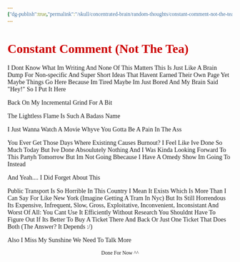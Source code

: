 ```yaml
---
{"dg-publish":true,"permalink":"/skull/concentrated-brain/random-thoughts/constant-comment-not-the-tea/","title":"Constant Comment (Not The Tea)","dgShowLocalGraph":"true/false"}
---
```


<style id="Force_Custom_Fonts" type="text/css">@font-face{font-style:normal;font-family:"Merriweather";src:local("Merriweather")}@font-face{font-style:bolder;font-family:"Merriweather";src:local("Merriweather")}@font-face{font-style:normal;font-family:"Merriweather";src:local("Merriweather");unicode-range:U+0-FF,U+2E80-9FFF,U+F900-FAFF,U+FE30-FE4F,U+20000-2FA1F}@font-face{font-style:bolder;font-family:"Merriweather";src:local("Merriweather");unicode-range:U+0-FF,U+2E80-9FFF,U+F900-FAFF,U+FE30-FE4F,U+20000-2FA1F}@font-face{font-style:normal;font-family:"Merriweather";src:local("Merriweather");unicode-range:U+0-FF}@font-face{font-style:bolder;font-family:"Merriweather";src:local("Merriweather");unicode-range:U+0-FF}:not(pre):not(code):not(textarea):not(tt):not(kbd):not(samp):not(var){font-family:"Merriweather"!important}pre,code,textarea,tt,kbd,samp,var{font-family:monospace!important}pre *,code *,textarea *,tt *,kbd *,samp *,var *{font-family:monospace!important} </style>

# <span style="color:#CD0000">Constant Comment (Not The Tea)</span>
I Dont Know What Im Writing And None Of This Matters
This Is Just Like A Brain Dump For Non-specific And Super Short Ideas That Havent Earned Their Own Page Yet
Maybe Things Go Here Because Im Tired
Maybe Im Just Bored And My Brain Said "Hey!" So I Put It Here

Back On My Incremental Grind For A Bit

The Lightless Flame Is Such A Badass Name

I Just Wanna Watch A Movie
Whyve You Gotta Be A Pain In The Ass

You Ever Get Those Days Where Existinng Causes Burnout?
I Feel Like Ive Done So Much Today But Ive Done Absoulutely Nothing
And I Was Kinda Looking Forward To This Partyh Tomorrow But Im Not Going Bbecause I Have A Omedy Show Im Going To Instead

And Yeah.... I Did Forget About This

Public Transport Is So Horrible In This Country
I Mean It Exists Which Is More Than I Can Say For Like New York (Imagine Getting A Tram In Nyc)
But Its Still Horrendous
Its Expensive, Infrequent, Slow, Gross, Exploitative, Inconvenient, Inconsistant And Worst Of All: You Cant Use It Efficiently Without Research
You Shouldnt Have To Figure Out If Its Better To Buy A Ticket There And Back Or Just One Ticket That Does Both
(The Answer? It Depends :/)

Also I Miss My Sunshine
We Need To Talk More 




<center><sub>Done For Now ^^</sub></center>


<script src="https://utteranc.es/client.js"
        repo="WonderingGodling/My-Mind-Space"
        issue-term="title"
        theme="preferred-color-scheme"
        crossorigin="anonymous"
        async>
</script>
